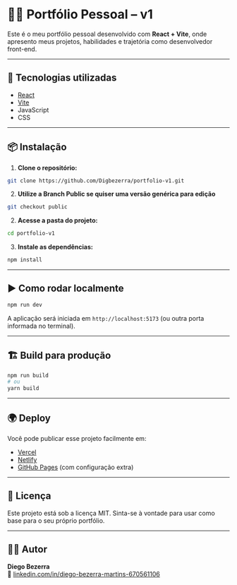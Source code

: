 # 🧑‍💻 Portfólio Pessoal – v1

Este é o meu portfólio pessoal desenvolvido com **React + Vite**, onde apresento meus projetos, habilidades e trajetória como desenvolvedor front-end.

---

## 🚀 Tecnologias utilizadas

- [React](https://reactjs.org/)
- [Vite](https://vitejs.dev/)
- JavaScript
- CSS

---

## 📦 Instalação

1. **Clone o repositório:**

```bash
git clone https://github.com/Digbezerra/portfolio-v1.git
```

2. **Utilize a Branch Public se quiser uma versão genérica para edição**

```bash
git checkout public
```

2. **Acesse a pasta do projeto:**

```bash
cd portfolio-v1
```

3. **Instale as dependências:**

```bash
npm install
```

---

## ▶️ Como rodar localmente

```bash
npm run dev
```

A aplicação será iniciada em `http://localhost:5173` (ou outra porta informada no terminal).

---

## 🏗️ Build para produção

```bash
npm run build
# ou
yarn build
```

---

## 🌍 Deploy

Você pode publicar esse projeto facilmente em:

- [Vercel](https://vercel.com/)
- [Netlify](https://www.netlify.com/)
- [GitHub Pages](https://pages.github.com/) (com configuração extra)

---

## 📄 Licença

Este projeto está sob a licença MIT. Sinta-se à vontade para usar como base para o seu próprio portfólio.

---

## 🙋‍♂️ Autor

**Diego Bezerra**  
🔗 [linkedin.com/in/diego-bezerra-martins-670561106](https://www.linkedin.com/in/diego-bezerra-martins-670561106)
